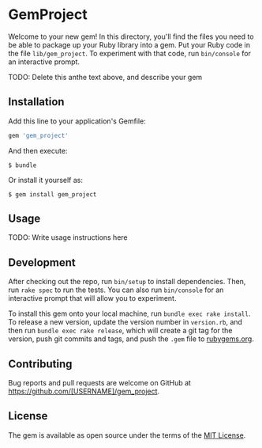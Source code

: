 # GemProject

Welcome to your new gem! In this directory, you'll find the files you need to be able to package up your Ruby library into a gem. Put your Ruby code in the file `lib/gem_project`. To experiment with that code, run `bin/console` for an interactive prompt.

TODO: Delete this anthe text above, and describe your gem

## Installation

Add this line to your application's Gemfile:

```ruby
gem 'gem_project'
```

And then execute:

    $ bundle

Or install it yourself as:

    $ gem install gem_project

## Usage

TODO: Write usage instructions here

## Development

After checking out the repo, run `bin/setup` to install dependencies. Then, run `rake spec` to run the tests. You can also run `bin/console` for an interactive prompt that will allow you to experiment.

To install this gem onto your local machine, run `bundle exec rake install`. To release a new version, update the version number in `version.rb`, and then run `bundle exec rake release`, which will create a git tag for the version, push git commits and tags, and push the `.gem` file to [rubygems.org](https://rubygems.org).

## Contributing

Bug reports and pull requests are welcome on GitHub at https://github.com/[USERNAME]/gem_project.


## License

The gem is available as open source under the terms of the [MIT License](http://opensource.org/licenses/MIT).
